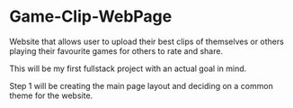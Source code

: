 # Game-Clip-WebPage

Website that allows user to upload their best clips of themselves 
or others playing their favourite games for others to rate and share.

This will be my first fullstack project with an actual goal in mind.

Step 1 will be creating the main page layout and deciding on a common 
theme for the website.



 
